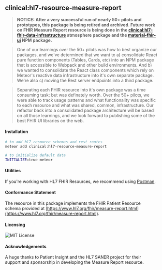 ## clinical:hl7-resource-measure-report

> **NOTICE:  After a very successful run of nearly 50+ pilots and prototypes, this package is being retired and archived.  Future work on FHIR Measure Report resource is being done in the [clinical:hl7-fhir-data-infrastructure](https://github.com/clinical-meteor/hl7-fhir-data-infrastructure) atmosphere package and the [material-fhir-ui](https://github.com/clinical-meteor/material-fhir-ui) NPM package.**    

> One of our learnings over the 50+ pilots was how to best organize our packages, and we've determined that we want to a) consolidate React pure function components (Tables, Cards, etc) into an NPM package that is accessible to Webpack and other build environments.  And b) we wanted to consolidate the React class components which rely on Meteor's reactive data infrastructure into it's own separate package.  We're also c) moving the Rest server endpoints into a third package.   

> Separating each FHIR resource into it's own package was a time consuming task; but was definately worth.  Over the 50+ pilots, we were able to track usage patterns and what functionality was specific to each resource and what was shared, common, infrastructure.  Our refactor back into a consolidated package architecture will be based on all those learnings, and we look forward to publishing some of the best FHIR UI libraries on the web.  

#### Installation  

````bash
# to add hl7 resource schemas and rest routes
meteor add clinical:hl7-resource-measure-report

# to initialize default data
INITIALIZE=true meteor
````

#### Utilities  

If you're working with HL7 FHIR Resources, we recommend using [Postman](https://chrome.google.com/webstore/detail/postman/fhbjgbiflinjbdggehcddcbncdddomop?hl=en).


#### Conformance Statement  

The resource in this package implements the FHIR Patient Resource schema provided at  [https://www.hl7.org/fhir/measure-report.html](https://www.hl7.org/fhir/measure-report.html).  

#### Licensing   

![MIT License](https://img.shields.io/badge/license-MIT-blue.svg)

#### Acknowledgements  

A huge thanks to Patient Insight and the HL7 SANER project for their support and sponsorship in developing the Measure Report resource.     
